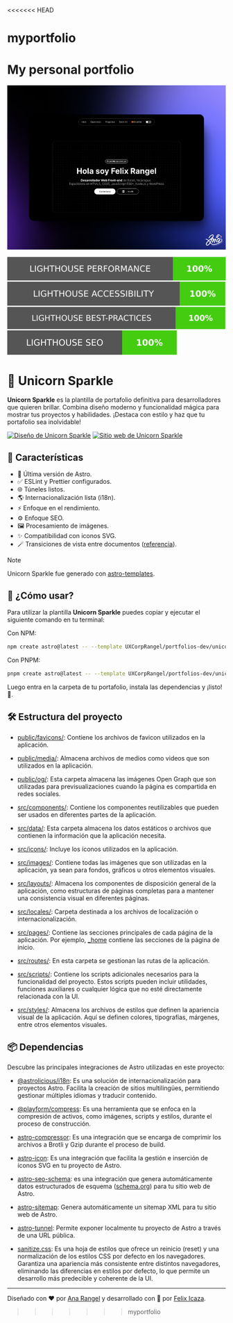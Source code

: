 <<<<<<< HEAD
# myportfolio
My personal portfolio
=======
![Unicorn Sparkle](./assets/unicorn-sparkle.png)

[![Lighthouse Performance Badge](./performance/lighthouse_performance.svg)](https://pagespeed.web.dev/analysis/https-unicorn-sparkle-web-app/cnpanzebex?form_factor=desktop)
[![Lighthouse Accessibility Badge](./performance/lighthouse_accessibility.svg)](https://pagespeed.web.dev/analysis/https-unicorn-sparkle-web-app/cnpanzebex?form_factor=desktop)
[![Lighthouse Best Practices Badge](./performance/lighthouse_best-practices.svg)](https://pagespeed.web.dev/analysis/https-unicorn-sparkle-web-app/cnpanzebex?form_factor=desktop)
[![Lighthouse SEO Badge](./performance/lighthouse_seo.svg)](https://pagespeed.web.dev/analysis/https-unicorn-sparkle-web-app/cnpanzebex?form_factor=desktop)

# 🦄 Unicorn Sparkle

**Unicorn Sparkle** es la plantilla de portafolio definitiva para desarrolladores que quieren brillar. Combina diseño moderno y funcionalidad mágica para mostrar tus proyectos y habilidades. ¡Destaca con estilo y haz que tu portafolio sea inolvidable!

[![Diseño de Unicorn Sparkle](https://img.shields.io/badge/Figma-F24E1E?style=for-the-badge&logo=figma&logoColor=white)](https://www.figma.com/design/RPSa9nHARMmnTemhrGuTCZ/Portafolio-dev?node-id=44-1034&t=dIZVva7mcSSduV6j-1)
[![Sitio web de Unicorn Sparkle](https://img.shields.io/website?url=https%3A%2F%2Funicorn-sparkle.web.app&style=for-the-badge)](https://unicorn-sparkle.web.app)

## 👀 Características

- 🚀 Última versión de Astro.
- ✅ ESLint y Prettier configurados.
- 🌐 Túneles listos.
- 🌎 Internacionalización lista (i18n).
- ⚡ Enfoque en el rendimiento.
- ⚙️ Enfoque SEO.
- 🖼️ Procesamiento de imágenes.
- ✨ Compatibilidad con iconos SVG.
- 🪄 Transiciones de vista entre documentos ([referencia](https://developer.chrome.com/docs/web-platform/view-transitions/cross-document)).

> [!NOTE]
> Unicorn Sparkle fue generado con [astro-templates](https://github.com/felixicaza/astro-templates).

## 🤔 ¿Cómo usar?

Para utilizar la plantilla **Unicorn Sparkle** puedes copiar y ejecutar el siguiente comando en tu terminal:

Con NPM:

```bash
npm create astro@latest -- --template UXCorpRangel/portfolios-dev/unicorn-sparkle
```

Con PNPM:

```bash
pnpm create astro@latest -- --template UXCorpRangel/portfolios-dev/unicorn-sparkle
```

Luego entra en la carpeta de tu portafolio, instala las dependencias y ¡listo! 🎉.

## 🛠️ Estructura del proyecto

- [public/favicons/](./public/favicons/): Contiene los archivos de favicon utilizados en la aplicación.

- [public/media/](./public/media/): Almacena archivos de medios como videos que son utilizados en la aplicación.

- [public/og/](./public/og/): Esta carpeta almacena las imágenes Open Graph que son utilizadas para previsualizaciones cuando la página es compartida en redes sociales.

- [src/components/](./src/components/): Contiene los componentes reutilizables que pueden ser usados en diferentes partes de la aplicación.

- [src/data/](./src/data/): Esta carpeta almacena los datos estáticos o archivos que contienen la información que la aplicación necesita.

- [src/icons/](./src/icons/): Incluye los íconos utilizados en la aplicación.

- [src/images/](./src/images/): Contiene todas las imágenes que son utilizadas en la aplicación, ya sean para fondos, gráficos u otros elementos visuales.

- [src/layouts/](./src/layouts/): Almacena los componentes de disposición general de la aplicación, como estructuras de páginas completas para a mantener una consistencia visual en diferentes páginas.

- [src/locales/](./src/locales/): Carpeta destinada a los archivos de localización o internacionalización.

- [src/pages/](./src/pages/): Contiene las secciones principales de cada página de la aplicación. Por ejemplo, [\_home](./src/pages/_home/) contiene las secciones de la página de inicio.

- [src/routes/](./src/routes/): En esta carpeta se gestionan las rutas de la aplicación.

- [src/scripts/](./src/scripts/): Contiene los scripts adicionales necesarios para la funcionalidad del proyecto. Estos scripts pueden incluir utilidades, funciones auxiliares o cualquier lógica que no esté directamente relacionada con la UI.

- [src/styles/](./src/styles/): Almacena los archivos de estilos que definen la apariencia visual de la aplicación. Aquí se definen colores, tipografías, márgenes, entre otros elementos visuales.

## 📦 Dependencias

Descubre las principales integraciones de Astro utilizadas en este proyecto:

- [@astrolicious/i18n](https://www.npmjs.com/package/@astrolicious/i18n): Es una solución de internacionalización para proyectos Astro. Facilita la creación de sitios multilingües, permitiendo gestionar múltiples idiomas y traducir contenido.

- [@playform/compress](https://www.npmjs.com/package/@playform/compress): Es una herramienta que se enfoca en la compresión de activos, como imágenes, scripts y estilos, durante el proceso de construcción.

- [astro-compressor](https://www.npmjs.com/package/astro-compressor): Es una integración que se encarga de comprimir los archivos a Brotli y Gzip durante el proceso de build.

- [astro-icon](https://www.npmjs.com/package/astro-icon): Es una integración que facilita la gestión e inserción de íconos SVG en tu proyecto de Astro.

- [astro-seo-schema](https://www.npmjs.com/package/astro-seo-schema): es una integración que genera automáticamente datos estructurados de esquema ([schema.org](https://schema.org/)) para tu sitio web de Astro.

- [astro-sitemap](https://www.npmjs.com/package/astro-sitemap): Genera automáticamente un sitemap XML para tu sitio web de Astro.

- [astro-tunnel](https://www.npmjs.com/package/astro-tunnel): Permite exponer localmente tu proyecto de Astro a través de una URL pública.

- [sanitize.css](https://www.npmjs.com/package/sanitize.css): Es una hoja de estilos que ofrece un reinicio (reset) y una normalización de los estilos CSS por defecto en los navegadores. Garantiza una apariencia más consistente entre distintos navegadores, eliminando las diferencias en estilos por defecto, lo que permite un desarrollo más predecible y coherente de la UI.

---

Diseñado con ❤️ por [Ana Rangel](https://www.linkedin.com/in/ux-ana-rangel) y desarrollado con 💙 por [Felix Icaza](https://felixicaza.com).
>>>>>>> myportfolio

